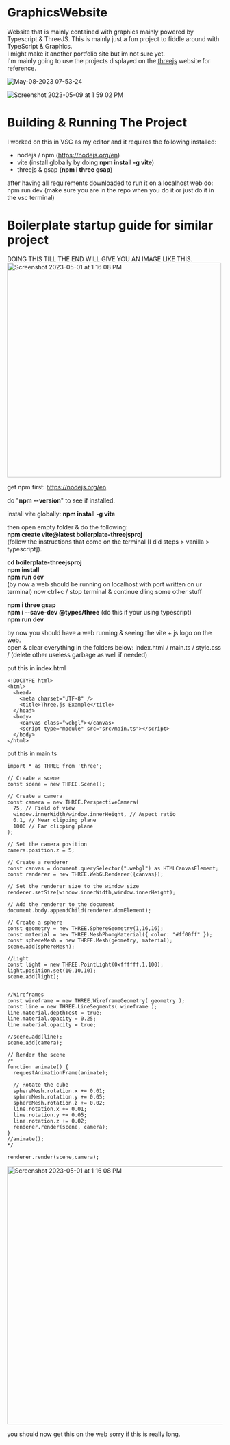 # GraphicsWebsite
Website that is mainly contained with graphics mainly powered by Typescript &amp; ThreeJS. This is mainly just a fun project to fiddle around with TypeScript &amp; Graphics.  
I might make it another portfolio site but im not sure yet.  
I'm mainly going to use the projects displayed on the [threejs](https://threejs.org/) website for reference.  


![May-08-2023 07-53-24](https://user-images.githubusercontent.com/52252068/236730254-c9ba816e-17a9-4e36-9095-236bdf4575db.gif)

![Screenshot 2023-05-09 at 1 59 02 PM](https://user-images.githubusercontent.com/52252068/237062966-52e40ba2-8df1-404a-b00b-1bc82748ef8a.png)

# Building & Running The Project
I worked on this in VSC as my editor and it requires the following installed:
- nodejs / npm (https://nodejs.org/en)
- vite (install globally by doing **npm install -g vite**)
- threejs & gsap (**npm i three gsap**)

after having all requirements downloaded to run it on a localhost web do: 
npm run dev (make sure you are in the repo when you do it or just do it in the vsc terminal)

# Boilerplate startup guide for similar project
DOING THIS TILL THE END WILL GIVE YOU AN IMAGE LIKE THIS.  
<img width="500" height="500" alt="Screenshot 2023-05-01 at 1 16 08 PM" src="https://user-images.githubusercontent.com/52252068/235433794-7270e760-57e5-4f8f-ae53-7cbdda5ea241.png">  

get npm first: https://nodejs.org/en  

do "**npm --version**" to see if installed. 

install vite globally: **npm install -g vite**  

then open empty folder & do the following:  
**npm create vite@latest boilerplate-threejsproj**   
(follow the instructions that come on the terminal [I did steps > vanilla > typescript]). 

**cd boilerplate-threejsproj**  
**npm install**  
**npm run dev**  
(by now a web should be running on localhost with port written on ur terminal)
now ctrl+c / stop terminal & continue dling some other stuff

**npm i three gsap**  
**npm i --save-dev @types/three**  (do this if your using typescript)  
**npm run dev**

by now you should have a web running & seeing the vite + js logo on the web.  
open & clear everything in the folders below:
index.html / main.ts / style.css / (delete other useless garbage as well if needed)

put this in index.html
```
<!DOCTYPE html>
<html>
  <head>
    <meta charset="UTF-8" />
    <title>Three.js Example</title>
  </head>
  <body>
    <canvas class="webgl"></canvas>
    <script type="module" src="src/main.ts"></script>
  </body>
</html>
```
put this in main.ts
```
import * as THREE from 'three';

// Create a scene
const scene = new THREE.Scene();

// Create a camera
const camera = new THREE.PerspectiveCamera(
  75, // Field of view
  window.innerWidth/window.innerHeight, // Aspect ratio
  0.1, // Near clipping plane
  1000 // Far clipping plane
);

// Set the camera position
camera.position.z = 5;

// Create a renderer
const canvas = document.querySelector(".webgl") as HTMLCanvasElement;
const renderer = new THREE.WebGLRenderer({canvas});

// Set the renderer size to the window size
renderer.setSize(window.innerWidth,window.innerHeight);

// Add the renderer to the document
document.body.appendChild(renderer.domElement);

// Create a sphere
const geometry = new THREE.SphereGeometry(1,16,16);
const material = new THREE.MeshPhongMaterial({ color: "#ff00ff" });
const sphereMesh = new THREE.Mesh(geometry, material);
scene.add(sphereMesh);

//Light
const light = new THREE.PointLight(0xffffff,1,100);
light.position.set(10,10,10);
scene.add(light);


//Wireframes
const wireframe = new THREE.WireframeGeometry( geometry );
const line = new THREE.LineSegments( wireframe );
line.material.depthTest = true;
line.material.opacity = 0.25;
line.material.opacity = true;

//scene.add(line);
scene.add(camera);

// Render the scene
/*
function animate() {
  requestAnimationFrame(animate);

  // Rotate the cube
  sphereMesh.rotation.x += 0.01;
  sphereMesh.rotation.y += 0.05;
  sphereMesh.rotation.z += 0.02;
  line.rotation.x += 0.01;
  line.rotation.y += 0.05;
  line.rotation.z += 0.02;
  renderer.render(scene, camera);
}
//animate();
*/

renderer.render(scene,camera);
```
<img width="601" alt="Screenshot 2023-05-01 at 1 16 08 PM" src="https://user-images.githubusercontent.com/52252068/235433794-7270e760-57e5-4f8f-ae53-7cbdda5ea241.png">

you should now get this on the web sorry if this is really long.

